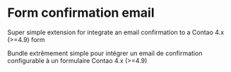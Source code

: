 # Form confirmation email

Super simple extension for integrate an email confirmation to a Contao 4.x (>=4.9) form

Bundle extrêmement simple pour intégrer un email de confirmation configurable à un formulaire Contao 4.x (>=4.9)

